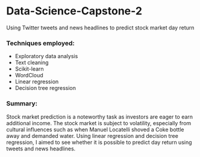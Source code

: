 # Data-Science-Capstone-2
Using Twitter tweets and news headlines to predict stock market day return
### Techniques employed:
- Exploratory data analysis
- Text cleaning
- Scikit-learn
- WordCloud
- Linear regression
- Decision tree regression
### Summary: <br/>
Stock market prediction is a noteworthy task as investors are eager to earn additional income.
The stock market is subject to volatility, especially from cultural influences such as when Manuel Locatelli
shoved a Coke bottle away and demanded water. Using linear regression and decision tree regression, I
aimed to see whether it is possible to predict day return using tweets and news headlines.
